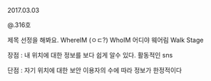 2017.03.03

@.316호

제목 선정을 해봐요.
WhereIM (ㅇㄷ?)
WhoIM
어디야
웨어림
Walk
Stage

장점 : 내 위치에 대한 정보를 보다 쉽게 알수 있다.
         활동적인 sns
         
단점 : 자기 위치에 대한 보안
         이용자의 수에 따라 정보가 한정적이다
